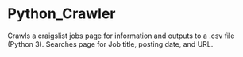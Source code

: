 # Python_Crawler
Crawls a craigslist jobs page for information and outputs to a .csv file (Python 3).
Searches page for Job title, posting date, and URL.
